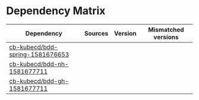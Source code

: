 # Dependency Matrix

Dependency | Sources | Version | Mismatched versions
---------- | ------- | ------- | -------------------
[cb-kubecd/bdd-spring-1581676653](https://github.com/cb-kubecd/bdd-spring-1581676653.git) |  | []() | 
[cb-kubecd/bdd-nh-1581677711](https://github.com/cb-kubecd/bdd-nh-1581677711.git) |  | []() | 
[cb-kubecd/bdd-gh-1581677711](https://github.com/cb-kubecd/bdd-gh-1581677711.git) |  | []() | 
